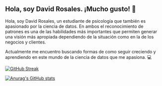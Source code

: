 ## Hola, soy David Rosales. ¡Mucho gusto! :owl:

<!--
**davidalex2012/davidalex2012** is a ✨ _special_ ✨ repository because its `README.md` (this file) appears on your GitHub profile.

Here are some ideas to get you started:

- 🔭 I’m currently working on ...
- 🌱 I’m currently learning ...
- 👯 I’m looking to collaborate on ...
- 🤔 I’m looking for help with ...
- 💬 Ask me about ...
- 📫 How to reach me: ...
- 😄 Pronouns: ...
- ⚡ Fun fact: ...
-->
Hola, soy David Rosales, un estudiante de psicología que también es apasionado por la ciencia de datos. En ambos el reconocimiento de patrones es una de las habilidades más importantes que permiten generar una visión más apropiada dependiendo de la situación como en la de los negocios y clientes.

Actualmente me encuentro buscando formas de como seguir creciendo y aprendiendo en este mundo de la ciencia de datos que me apasiona. :computer:

[![GitHub Streak](https://streak-stats.demolab.com/?user=davidalex2012)](https://git.io/streak-stats)


[![Anurag's GitHub stats](https://github-readme-stats.vercel.app/api?username=davidalex2012)](https://github.com/anuraghazra/github-readme-stats)
